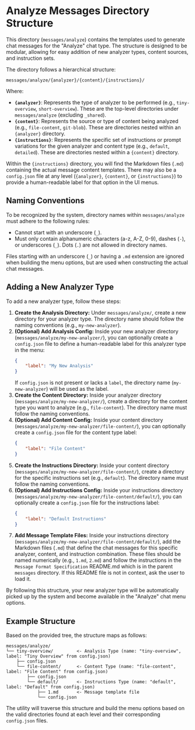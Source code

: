 <!--
Component: Analyze Messages README
Block-UUID: f0a9f31b-89a3-4df4-906c-17ff032953ff
Parent-UUID: N/A
Version: 1.0.0
Description: Documentation for the messages/analyze directory structure and adding new analyzers.
Language: markdown
Created-at: 2025-07-10T17:25:25.013Z
Authors: Gemini 2.5 Flash Thinking (v1.0.0)
-->

# Analyze Messages Directory Structure

This directory (`messages/analyze`) contains the templates used to generate chat messages for the "Analyze" chat type. The structure is designed to be modular, allowing for easy addition of new analyzer types, content sources, and instruction sets.

The directory follows a hierarchical structure:

`messages/analyze/{analyzer}/{content}/{instructions}/`

Where:

*   **`{analyzer}`**: Represents the type of analyzer to be performed (e.g., `tiny-overview`, `short-overview`). These are the top-level directories under `messages/analyze` (excluding `_shared`).
*   **`{content}`**: Represents the source or type of content being analyzed (e.g., `file-content`, `git-blob`). These are directories nested within an `{analyzer}` directory.
*   **`{instructions}`**: Represents the specific set of instructions or prompt variations for the given analyzer and content type (e.g., `default`, `detailed`). These are directories nested within a `{content}` directory.

Within the `{instructions}` directory, you will find the Markdown files (`.md`) containing the actual message content templates. There may also be a `config.json` file at any level (`{analyzer}`, `{content}`, or `{instructions}`) to provide a human-readable label for that option in the UI menus.

## Naming Conventions

To be recognized by the system, directory names within `messages/analyze` must adhere to the following rules:

*   Cannot start with an underscore (`_`).
*   Must only contain alphanumeric characters (a-z, A-Z, 0-9), dashes (`-`), or underscores (`_`). Dots (`.`) are not allowed in directory names.

Files starting with an underscore (`_`) or having a `.md` extension are ignored when building the menu options, but are used when constructing the actual chat messages.

## Adding a New Analyzer Type

To add a new analyzer type, follow these steps:

1.  **Create the Analysis Directory:** Under `messages/analyze/`, create a new directory for your analyzer type. The directory name should follow the naming conventions (e.g., `my-new-analyzer`).
2.  **(Optional) Add Analysis Config:** Inside your new analyzer directory (`messages/analyze/my-new-analyzer/`), you can optionally create a `config.json` file to define a human-readable label for this analyzer type in the menu:
    ```json
    {
        "label": "My New Analysis"
    }
    ```
    If `config.json` is not present or lacks a `label`, the directory name (`my-new-analyzer`) will be used as the label.
3.  **Create the Content Directory:** Inside your analyzer directory (`messages/analyze/my-new-analyzer/`), create a directory for the content type you want to analyze (e.g., `file-content`). The directory name must follow the naming conventions.
4.  **(Optional) Add Content Config:** Inside your content directory (`messages/analyze/my-new-analyzer/file-content/`), you can optionally create a `config.json` file for the content type label:
    ```json
    {
        "label": "File Content"
    }
    ```
5.  **Create the Instructions Directory:** Inside your content directory (`messages/analyze/my-new-analyzer/file-content/`), create a directory for the specific instructions set (e.g., `default`). The directory name must follow the naming conventions.
6.  **(Optional) Add Instructions Config:** Inside your instructions directory (`messages/analyze/my-new-analyzer/file-content/default/`), you can optionally create a `config.json` file for the instructions label:
    ```json
    {
        "label": "Default Instructions"
    }
    ```
7.  **Add Message Template Files:** Inside your instructions directory (`messages/analyze/my-new-analyzer/file-content/default/`), add the Markdown files (`.md`) that define the chat messages for this specific analyzer, content, and instruction combination. These files should be named numerically (e.g., `1.md`, `2.md`) and follow the instructions in the `Message Format Specification` README.md which is in the parent `messages` directory. If this README file is not in context, ask the user to load it.

By following this structure, your new analyzer type will be automatically picked up by the system and become available in the "Analyze" chat menu options.

## Example Structure

Based on the provided tree, the structure maps as follows:

```
messages/analyze/
└── tiny-overview/         <- Analysis Type (name: "tiny-overview", label: "Tiny Overview" from config.json)
    ├── config.json
    └── file-content/      <- Content Type (name: "file-content", label: "File Content" from config.json)
        ├── config.json
        └── default/       <- Instructions Type (name: "default", label: "Default" from config.json)
            ├── 1.md       <- Message template file
            └── config.json
```

The utility will traverse this structure and build the menu options based on the valid directories found at each level and their corresponding `config.json` files.
